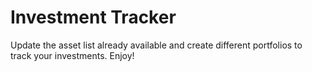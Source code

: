 # Investment Tracker
Update the asset list already available and create different portfolios to track your investments.
Enjoy!


